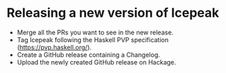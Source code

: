 # Releasing a new version of Icepeak

- Merge all the PRs you want to see in the new release.
- Tag Icepeak following the Haskell PVP specification (https://pvp.haskell.org/).
- Create a GitHub release containing a Changelog.
- Upload the newly created GitHub release on Hackage.
